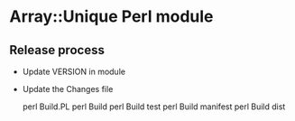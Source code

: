 # Array::Unique Perl module

## Release process

* Update VERSION in module
* Update the Changes file

    perl Build.PL
    perl Build
    perl Build test
    perl Build manifest
    perl Build dist

